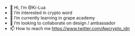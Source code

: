 - 👋 Hi, I’m @Ki-Lua
- 👀 I’m interested in crypto word
- 🌱 I’m currently learning in grape academy
- 💞️ I’m looking to collaborate on design / ambassador
- 📫 How to reach me https://www.twitter.com/Awcrypto_idn

<!---
Ki-Lua/Ki-Lua is a ✨ special ✨ repository because its `README.md` (this file) appears on your GitHub profile.
You can click the Preview link to take a look at your changes.
--->
